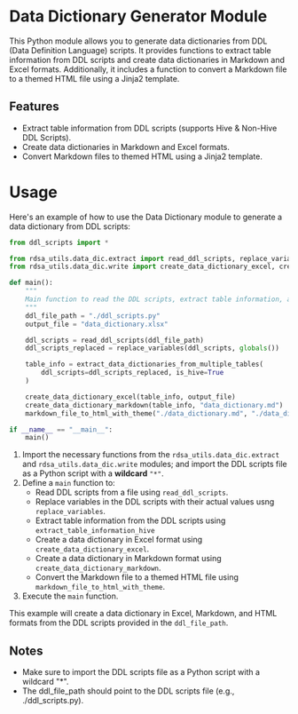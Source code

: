 # Data Dictionary Generator Module

This Python module allows you to generate data dictionaries from DDL (Data Definition Language) scripts. It provides functions to extract table information from DDL scripts and create data dictionaries in Markdown and Excel formats. Additionally, it includes a function to convert a Markdown file to a themed HTML file using a Jinja2 template.

## Features

- Extract table information from DDL scripts (supports Hive & Non-Hive DDL Scripts).
- Create data dictionaries in Markdown and Excel formats.
- Convert Markdown files to themed HTML using a Jinja2 template.

# Usage

Here's an example of how to use the Data Dictionary module to generate a data dictionary from DDL scripts:

```python
from ddl_scripts import *

from rdsa_utils.data_dic.extract import read_ddl_scripts, replace_variables, extract_data_dictionaries_from_multiple_tables
from rdsa_utils.data_dic.write import create_data_dictionary_excel, create_data_dictionary_markdown, markdown_file_to_html_with_theme

def main():
    """
    Main function to read the DDL scripts, extract table information, and create a data dictionary in an Excel file.
    """
    ddl_file_path = "./ddl_scripts.py"
    output_file = "data_dictionary.xlsx"

    ddl_scripts = read_ddl_scripts(ddl_file_path)
    ddl_scripts_replaced = replace_variables(ddl_scripts, globals())

    table_info = extract_data_dictionaries_from_multiple_tables(
        ddl_scripts=ddl_scripts_replaced, is_hive=True
    )

    create_data_dictionary_excel(table_info, output_file)
    create_data_dictionary_markdown(table_info, "data_dictionary.md")
    markdown_file_to_html_with_theme("./data_dictionary.md", "./data_dictionary.html")

if __name__ == "__main__":
    main()
```

1. Import the necessary functions from the `rdsa_utils.data_dic.extract` and 
`rdsa_utils.data_dic.write` modules; and import the DDL scripts file as a Python script with a **wildcard** `"*"`.
2. Define a `main` function to:
    - Read DDL scripts from a file using `read_ddl_scripts`.
    - Replace variables in the DDL scripts with their actual values usng `replace_variables`.
    - Extract table information from the DDL scripts using `extract_table_information_hive`
    - Create a data dictionary in Excel format using `create_data_dictionary_excel`.
    - Create a data dictionary in Markdown format using `create_data_dictionary_markdown`.
    - Convert the Markdown file to a themed HTML file using `markdown_file_to_html_with_theme`.
3. Execute the `main` function.

This example will create a data dictionary in Excel, Markdown, and HTML formats from the DDL scripts provided in the `ddl_file_path`.

## Notes
- Make sure to import the DDL scripts file as a Python script with a wildcard "*".
- The ddl_file_path should point to the DDL scripts file (e.g., ./ddl_scripts.py).